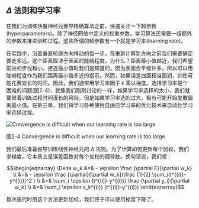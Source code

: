 ## $\Delta$ 法则和学习率
在我们为训练快餐神经元推导精确算法之前，快速关注一下超参数(hyperparameters)。除了神经网络中定义的权重参数，学习算法还需要一组额外的参数来推进训练过程。这些所谓的超参数有一个就是学习率(learning rate)。

在实践中，沿着垂直轮廓方向移动的每一步，在重新计算新方向之前我们需要确定要走多远。这个距离取决于表面的陡峭程度。为什么？距离最小值越近，我们希望前进的步伐越小。接近最小值时我们是知道的，因为表面会平缓许多，所以可以用陡峭程度作为我们距离最小值多近的指示。然而，如果误差曲面相当圆润，训练可能花费较长的时间。因此，我们通常用学习率因子 $\epsilon$ 乘以梯度。选择学习率是个困难的问题(图2-4)，就像我们刚刚讨论的一样，如果学习率选择的太小，我们就要冒着训练过程时间漫长的风险。但是如果学习率选的过大，极有可能开始发散偏离最小值。在第三章，我们将学习各种使用自适应学习率的优化技术来自动化学习率选择过程。

![Convergence is difficult when our learning rate is too large](https://github.com/lucasbyAI/Fundamental_of_Deep_Learning_ZH/blob/master/images_folder/Fig2-4.png?raw=true)

图2-4 Convergence is difficult when our learning rate is too large

我们最后准备推导训练线性神经元的 $\Delta$ 法则。为了计算如何更新每个加权，我们求梯度，它本质上是误差函数对每个加权的偏导数。换句话说，我们想：

$$\begin{eqnarray}
\Delta w_k  &=&  - \epsilon \frac {\partial E}{\partial w_k} \\
&=& - \epsilon \frac {\partial}{\partial w_k}(\frac {1}{2} \sum_i(t^{(i)}-y^{(i)})^2 ) \\
&=& \sum_i \epsilon (t^{(i)}-y^{(i)}) \frac {\partial y_i}{\partial w_k} \\
&=& \sum_i \epsilon x_k^{(i)} (t^{(i)}-y^{(i)})
\end{eqnarray}$$

每次迭代时用这个方法更新加权，我们终于可以使用梯度下降了。
